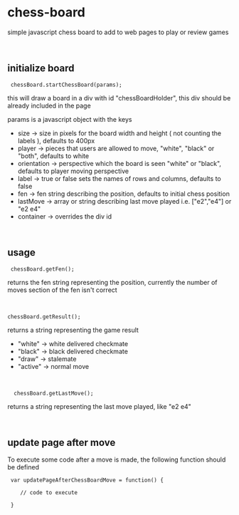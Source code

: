 chess-board
===========

simple javascript chess board to add to web pages to play or review games


 <br /> 
  

initialize board
---

	 chessBoard.startChessBoard(params);

  
  
this will draw a board in a div with id "chessBoardHolder", this div should be already included in the page
  
 

params is a javascript object with the keys

+ size -> size in pixels for the board width and height ( not counting the labels ), defaults to 400px  
+ player -> pieces that users are allowed to move, "white", "black" or "both", defaults to  white  
+ orientation -> perspective which the board is seen "white" or "black", defaults to player moving perspective  
+ label -> true or false sets the names of rows and columns, defaults to false  
+ fen -> fen string describing the position, defaults to initial chess position  
+ lastMove -> array or string describing last move played i.e. ["e2","e4"] or "e2 e4"
+ container -> overrides the div id  


<br />

usage
---


	 chessBoard.getFen();

returns the fen string representing the position, currently the number of moves section of the fen isn't correct

  
<br />    
    

	chessBoard.getResult();

returns a string representing the game result

+ "white"  ->  white delivered checkmate  
+ "black"  ->  black delivered checkmate  
+ "draw"   ->  stalemate  
+ "active" ->  normal move  

  
<br />   
    

	  chessBoard.getLastMove();

returns a string representing the last move played, like "e2 e4"


  
<br />  
    
update page after move
---
  
To execute some code after a move is made, the following function should be defined  
  
  
	 
	 var updatePageAfterChessBoardMove = function() {

  	 	// code to execute

	 }
	


